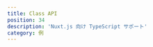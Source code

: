 ```yaml
---
title: Class API
position: 34
description: 'Nuxt.js 向け TypeScript サポート'
category: 例
---
```



<Example name="class-api/minimal" />
